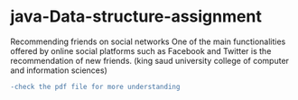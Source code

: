 # java-Data-structure-assignment
Recommending friends on social networks
One of the main functionalities offered by online social platforms such as Facebook and Twitter
is the recommendation of new friends.
(king saud university college of computer and information sciences) <br>
```diff
-check the pdf file for more understanding

```

